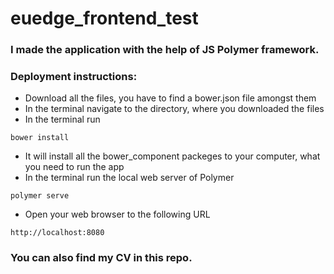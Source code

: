 # euedge_frontend_test

### I made the application with the help of JS Polymer framework.

### Deployment instructions:

- Download all the files, you have to find a bower.json file amongst them
- In the terminal navigate to the directory, where you downloaded the files
- In the terminal run
```
bower install
```
- It will install all the bower_component packeges to your computer, what you need to run the app
- In the terminal run the local web server of Polymer
```
polymer serve
```
- Open your web browser to the following URL
```
http://localhost:8080
```

### You can also find my CV in this repo.
